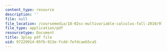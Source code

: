 ```yaml
---
content_type: resource
description: ''
file: null
file_location: /coursemedia/18-02sc-multivariable-calculus-fall-2010/9722991405fb913efcdd7efdcaeb5ca5_grns_GNYWe4.pdf
file_type: application/pdf
resourcetype: Document
title: 3play pdf file
uid: 97229914-05fb-913e-fcdd-7efdcaeb5ca5
---
```

